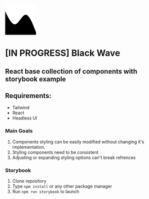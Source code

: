![alt text](https://github.com/Wojtek534/black-wave/blob/main/src/assets/svg/logo.svg)

# [IN PROGRESS] Black Wave

## React base collection of components with storybook example

## Requirements:

- Tailwind
- React
- Headless UI

### Main Goals

1. Components styling can be easily modified without changing it's implementation.
2. Styling components need to be consistent
3. Adjusting or expanding styling options can't break refrences

### Storybook

1. Clone repository
2. Type `npm install` or any other package manager
3. Run `npm run storybook` to launch

